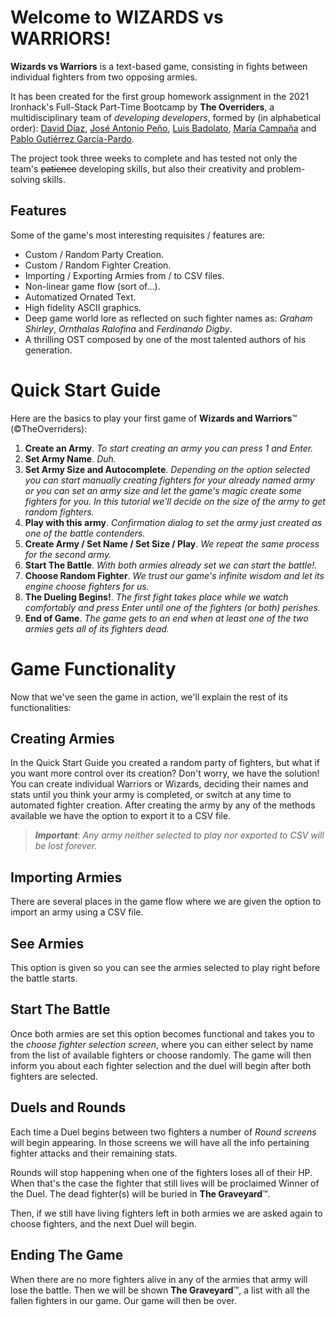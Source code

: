 # Welcome to WIZARDS vs WARRIORS!

**Wizards vs Warriors** is a text-based game, consisting in fights between individual fighters from two opposing armies. 

It has been created for the first group homework assignment in the 2021 Ironhack's Full-Stack Part-Time Bootcamp by **The Overriders**,  a multidisciplinary team of *developing developers*, formed by (in alphabetical order): [David Díaz](https://github.com/daviddiazmartinez), [José Antonio Peño](https://github.com/josepebel), [Luis Badolato](https://github.com/luisbadolato), [María Campaña](https://github.com/Johari-lab) and [Pablo Gutiérrez García-Pardo](https://github.com/pablopggp).

The project took three weeks to complete and has tested not only the team's ~~patience~~ developing skills, but also their creativity and problem-solving skills.

## Features
Some of the game's most interesting requisites / features are:
* Custom / Random Party Creation.
* Custom / Random Fighter Creation.
* Importing / Exporting Armies from / to CSV files.
* Non-linear game flow (sort of...).
* Automatized Ornated Text.
* High fidelity ASCII graphics.
*  Deep game world lore as reflected on such fighter names as: *Graham Shirley*, *Ornthalas Ralofina* and *Ferdinando Digby*.
* A thrilling OST composed by one of the most talented authors of his generation.

# Quick Start Guide
Here are the basics to play your first game of **Wizards and Warriors**™ (©TheOverriders):
1. **Create an Army**. *To start creating an army you can press 1 and Enter.*
2. **Set Army Name**. *Duh.*
3. **Set Army Size and Autocomplete**. *Depending on the option selected you can start manually creating fighters for your already named army or you can set an army size and let the game's magic create some fighters for you.
In this tutorial we'll decide on the size of the army to get random fighters.*
4. **Play with this army**. *Confirmation dialog to set the army just created as one of the battle contenders.*
5. **Create Army / Set Name / Set Size / Play**. *We repeat the same process for the second army.*
6. **Start The Battle**. *With both armies already set we can start the battle!.*
7. **Choose Random Fighter**. *We trust our game's infinite wisdom and let its engine choose fighters for us.*
8. **The Dueling Begins!**. *The first fight takes place while we watch comfortably and press Enter until one of the fighters (or both) perishes.*
9. **End of Game**. *The game gets to an end when at least one of the two armies gets all of its fighters dead.*

# Game Functionality

Now that we've seen the game in action, we'll explain the rest of its functionalities: 

## Creating Armies
In the Quick Start Guide you created a random party of fighters, but what if you want more control over its creation?
Don't worry, we have the solution! You can create individual Warriors or Wizards, deciding their names and stats until you think your army is completed, or switch at any time to automated fighter creation.
After creating the army by any of the methods available we have the option to export it to a CSV file.
> ***Important***: *Any army neither selected to play nor exported to CSV will be lost forever.*

## Importing Armies
There are several places in the game flow where we are given the option to import an army using a CSV file.

## See Armies
This option is given so you can see the armies selected to play right before the battle starts.

## Start The Battle
Once both armies are set this option becomes functional and takes you to the *choose fighter selection screen*, where you can either select by name from the list of available fighters or choose randomly.
The game will then inform you about each fighter selection and the duel will begin after both fighters are selected.

## Duels and Rounds
Each time a Duel begins between two fighters a number of *Round screens* will begin appearing. In those screens we will have all the info pertaining fighter attacks and their remaining stats.

Rounds will stop happening when one of the fighters loses all of their HP. When that's the case the fighter that still lives will be proclaimed Winner of the Duel. The dead fighter(s) will be buried in **The Graveyard**™.

Then, if we still have living fighters left in both armies we are asked again to choose fighters, and the next Duel will begin.

## Ending The Game

When there are no more fighters alive in any of the armies that army will lose the battle.
Then we will be shown  **The Graveyard**™, a list with all the fallen fighters in our game.
Our game will then be over.
